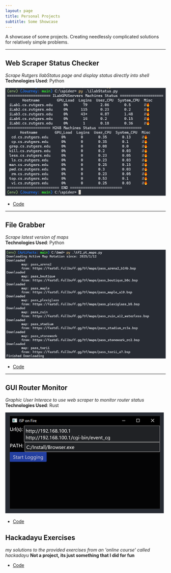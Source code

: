```yaml
---
layout: page
title: Personal Projects
subtitle: Some Showcase
---
```


A showcase of some projects. Creating needlessly complicated solutions for relatively simple problems.

<!-- ## Table of Contents                             -->
<!-- - [Status Checker](#web-scraper-status-checker)  -->
<!-- - [Automated File Grabber](#file-grabber)        -->

---

## Web Scraper Status Checker 
*Scrape Rutgers IlabStatus page and display status directly into shell*  
**Technologies Used**: Python

![status](assets/img/ilab_scraper_ss.png)  
- [Code](https://github.com/PassingBoredom/glassshelf/tree/main/Status%20Checker)

--- 

## File Grabber
*Scrape latest version of maps*  
**Technologies Used**: Python

![traceback](assets/img/tf2_pt_maps.png)                               
- [Code](https://github.com/PassingBoredom/glassshelf/tree/main/File%20Grabber)  

---

## GUI Router Monitor
*Graphic User Interace to use web scraper to monitor router status*  
**Technologies Used**: Rust

![Makeshift GUI](assets/img/rust_router_gui.png)
- [Code](https://github.com/PassingBoredom/glassshelf/tree/main/GUI%20Monitor)


## Hackadayu Exercises
*my solutions to the provided exercises from an 'online course' called hackadayu*
**Not a project, its just something that I did for fun**
- [Code](https://github.com/PassingBoredom/glassshelf/blob/main/hackadayu/my_solutions.md)
